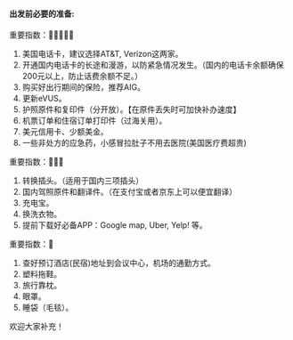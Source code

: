 #### 出发前必要的准备:  

重要指数：🌟🌟🌟🌟🌟

1. 美国电话卡，建议选择AT&T, Verizon这两家。
2. 开通国内电话卡的长途和漫游，以防紧急情况发生。（国内的电话卡余额确保200元以上，防止话费余额不足。）
3. 购买好出行期间的保险，推荐AIG。   
4. 更新eVUS。
5. 护照原件和复印件（分开放）。【在原件丢失时可加快补办速度】
6. 机票订单和住宿订单打印件（过海关用）。
7. 美元信用卡、少额美金。
8. 一些非处方的应急药，小感冒拉肚子不用去医院(美国医疗费超贵)

重要指数：🌟🌟🌟   

1. 转换插头。（适用于国内三项插头）
2. 国内驾照原件和翻译件。（在支付宝或者京东上可以便宜翻译）
3. 充电宝。
4. 换洗衣物。
5. 提前下载好必备APP：Google map, Uber, Yelp! 等。

重要指数：🌟  

1. 查好预订酒店(民宿)地址到会议中心，机场的通勤方式。
2. 塑料拖鞋。
3. 旅行靠枕。
4. 眼罩。
5. 睡袋（毛毯）。


欢迎大家补充！



